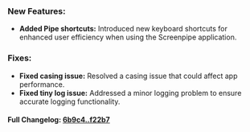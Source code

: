 ### **New Features:**
- **Added Pipe shortcuts:** Introduced new keyboard shortcuts for enhanced user efficiency when using the Screenpipe application.

### **Fixes:**
- **Fixed casing issue:** Resolved a casing issue that could affect app performance.
- **Fixed tiny log issue:** Addressed a minor logging problem to ensure accurate logging functionality.

#### **Full Changelog:** [6b9c4..f22b7](https://github.com/mediar-ai/screenpipe/compare/6b9c4..f22b7)

